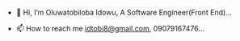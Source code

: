 - 👋 Hi, I’m Oluwatobiloba Idowu, A Software Engineer(Front End)...

- 📫 How to reach me idtobi8@gmail.com, 09079167476...

<!---
Tobbs101/Tobbs101 is a ✨ special ✨ repository because its `README.md` (this file) appears on your GitHub profile.
You can click the Preview link to take a look at your changes.
--->
